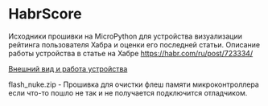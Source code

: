 # HabrScore

Исходники прошивки на MicroPython для устройства визуализации рейтинга пользователя Хабра и оценки его последней статьи.
Описание работы устройства в статье на Хабре https://habr.com/ru/post/723334/

[Внешний вид и работа устройства](https://habrastorage.org/webt/rh/gr/jb/rhgrjbyzq6ic1ccvhpnxsmgi_zm.gif "Внешний вид и работа устройства")

flash_nuke.zip - Прошивка для очистки флеш памяти микроконтроллера если что-то пошло не так и не получается подключится отладчиком.

